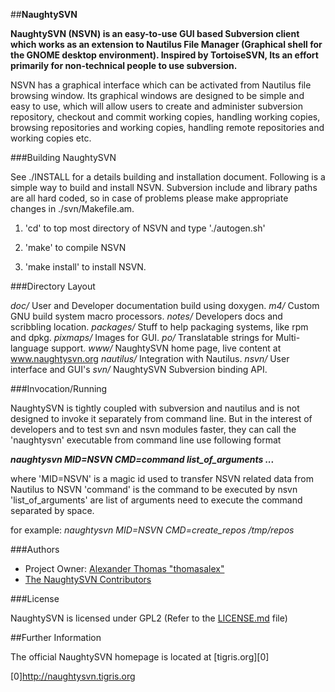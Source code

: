 ##**NaughtySVN**

**NaughtySVN (NSVN) is an easy-to-use GUI based Subversion client which works as an extension to Nautilus File Manager (Graphical shell for the GNOME desktop environment). Inspired by TortoiseSVN, Its an effort primarily for non-technical people to use subversion.**

NSVN has a graphical interface which can be activated from Nautilus file browsing window. Its graphical windows are designed to be simple and easy to use, which  will allow users to create and administer subversion repository, checkout and commit working copies, handling working copies, browsing repositories and working copies, handling remote repositories and working copies etc.  



###Building NaughtySVN

See ./INSTALL for a details building and installation document. Following is a simple way to build and install NSVN. Subversion include and library
paths are all  hard coded, so in case of problems please make appropriate changes in ./svn/Makefile.am.

   1. 'cd' to top most directory of NSVN and type './autogen.sh'

   2. 'make' to compile NSVN

   3. 'make install' to install NSVN.



###Directory Layout

*doc/*
   User and Developer documentation build using doxygen.
*m4/*
   Custom GNU build system macro processors.
*notes/*
   Developers docs and scribbling location.
*packages/*
   Stuff to help packaging systems, like rpm and dpkg.
*pixmaps/*
   Images for GUI.
*po/*
   Translatable strings for Multi-language support.
*www/*
   NaughtySVN home page, live content at www.naughtysvn.org
*nautilus/*
   Integration with Nautilus.
*nsvn/*
   User interface and GUI's
*svn/*
   NaughtySVN Subversion binding API.



###Invocation/Running

NaughtySVN is tightly coupled with subversion and nautilus and is not designed to invoke it separately from command line. But in the interest
of developers and to test svn and nsvn modules faster, they can call the 'naughtysvn' executable from command line use following format

   **_naughtysvn MID=NSVN CMD=command list_of_arguments ..._**

   where 'MID=NSVN' is a magic id used to transfer NSVN related data from Nautilus to NSVN
         'command' is the command to be executed by nsvn
         'list_of_arguments' are list of arguments need to execute the command separated by space.
         
   for example:
         *naughtysvn MID=NSVN CMD=create_repos /tmp/repos*



###Authors

 - Project Owner: [Alexander Thomas "thomasalex"][1]
 - [The NaughtySVN Contributors][2]

 [1]: https://github.com/kcaalexander
 [2]: https://github.com/kcaalexander/NaughtySVN/blob/master/AUTHORS



###License

NaughtySVN is licensed under GPL2 (Refer to the [LICENSE.md][3] file)

 [3]: https://github.com/kcaalexander/NaughtySVN/blob/master/LICENSE.md



##Further Information

The official NaughtySVN homepage is located at [tigris.org][0]

[0]http://naughtysvn.tigris.org
